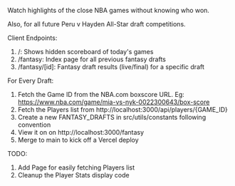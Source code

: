 Watch highlights of the close NBA games without knowing who won.

Also, for all future Peru v Hayden All-Star draft competitions.

Client Endpoints:

1. /: Shows hidden scoreboard of today's games
2. /fantasy: Index page for all previous fantasy drafts
3. /fantasy/[id]: Fantasy draft results (live/final) for a specific draft

For Every Draft:

1. Fetch the Game ID from the NBA.com boxscore URL. Eg: https://www.nba.com/game/mia-vs-nyk-0022300643/box-score
2. Fetch the Players list from http://localhost:3000/api/players/{GAME_ID}
3. Create a new FANTASY_DRAFTS in src/utils/constants following convention
4. View it on on http://localhost:3000/fantasy
5. Merge to main to kick off a Vercel deploy

TODO:
1. Add Page for easily fetching Players list
2. Cleanup the Player Stats display code

